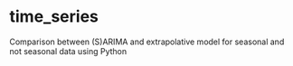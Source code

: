 # time_series
Comparison between (S)ARIMA and extrapolative model for seasonal and not seasonal data using Python
